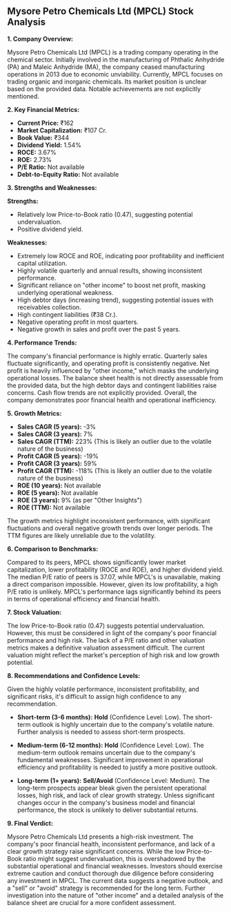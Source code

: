 ## Mysore Petro Chemicals Ltd (MPCL) Stock Analysis

**1. Company Overview:**

Mysore Petro Chemicals Ltd (MPCL) is a trading company operating in the chemical sector.  Initially involved in the manufacturing of Phthalic Anhydride (PA) and Maleic Anhydride (MA), the company ceased manufacturing operations in 2013 due to economic unviability.  Currently, MPCL focuses on trading organic and inorganic chemicals.  Its market position is unclear based on the provided data.  Notable achievements are not explicitly mentioned.

**2. Key Financial Metrics:**

* **Current Price:** ₹162
* **Market Capitalization:** ₹107 Cr.
* **Book Value:** ₹344
* **Dividend Yield:** 1.54%
* **ROCE:** 3.67%
* **ROE:** 2.73%
* **P/E Ratio:** Not available
* **Debt-to-Equity Ratio:** Not available


**3. Strengths and Weaknesses:**

**Strengths:**

* Relatively low Price-to-Book ratio (0.47), suggesting potential undervaluation.
* Positive dividend yield.

**Weaknesses:**

* Extremely low ROCE and ROE, indicating poor profitability and inefficient capital utilization.
* Highly volatile quarterly and annual results, showing inconsistent performance.
* Significant reliance on "other income" to boost net profit, masking underlying operational weakness.
* High debtor days (increasing trend), suggesting potential issues with receivables collection.
* High contingent liabilities (₹38 Cr.).
* Negative operating profit in most quarters.
* Negative growth in sales and profit over the past 5 years.


**4. Performance Trends:**

The company's financial performance is highly erratic.  Quarterly sales fluctuate significantly, and operating profit is consistently negative.  Net profit is heavily influenced by "other income," which masks the underlying operational losses.  The balance sheet health is not directly assessable from the provided data, but the high debtor days and contingent liabilities raise concerns. Cash flow trends are not explicitly provided.  Overall, the company demonstrates poor financial health and operational inefficiency.

**5. Growth Metrics:**

* **Sales CAGR (5 years):** -3%
* **Sales CAGR (3 years):** 7%
* **Sales CAGR (TTM):** 223% (This is likely an outlier due to the volatile nature of the business)
* **Profit CAGR (5 years):** -19%
* **Profit CAGR (3 years):** 59%
* **Profit CAGR (TTM):** -118% (This is likely an outlier due to the volatile nature of the business)
* **ROE (10 years):** Not available
* **ROE (5 years):** Not available
* **ROE (3 years):** 9% (as per "Other Insights")
* **ROE (TTM):** Not available

The growth metrics highlight inconsistent performance, with significant fluctuations and overall negative growth trends over longer periods.  The TTM figures are likely unreliable due to the volatility.

**6. Comparison to Benchmarks:**

Compared to its peers, MPCL shows significantly lower market capitalization, lower profitability (ROCE and ROE), and higher dividend yield.  The median P/E ratio of peers is 37.07, while MPCL's is unavailable, making a direct comparison impossible. However, given its low profitability, a high P/E ratio is unlikely.  MPCL's performance lags significantly behind its peers in terms of operational efficiency and financial health.

**7. Stock Valuation:**

The low Price-to-Book ratio (0.47) suggests potential undervaluation. However, this must be considered in light of the company's poor financial performance and high risk.  The lack of a P/E ratio and other valuation metrics makes a definitive valuation assessment difficult.  The current valuation might reflect the market's perception of high risk and low growth potential.

**8. Recommendations and Confidence Levels:**

Given the highly volatile performance, inconsistent profitability, and significant risks, it's difficult to assign high confidence to any recommendation.

* **Short-term (3-6 months):**  **Hold** (Confidence Level: Low).  The short-term outlook is highly uncertain due to the company's volatile nature.  Further analysis is needed to assess short-term prospects.

* **Medium-term (6-12 months):** **Hold** (Confidence Level: Low).  The medium-term outlook remains uncertain due to the company's fundamental weaknesses.  Significant improvement in operational efficiency and profitability is needed to justify a more positive outlook.

* **Long-term (1+ years):** **Sell/Avoid** (Confidence Level: Medium).  The long-term prospects appear bleak given the persistent operational losses, high risk, and lack of clear growth strategy.  Unless significant changes occur in the company's business model and financial performance, the stock is unlikely to deliver substantial returns.


**9. Final Verdict:**

Mysore Petro Chemicals Ltd presents a high-risk investment.  The company's poor financial health, inconsistent performance, and lack of a clear growth strategy raise significant concerns.  While the low Price-to-Book ratio might suggest undervaluation, this is overshadowed by the substantial operational and financial weaknesses.  Investors should exercise extreme caution and conduct thorough due diligence before considering any investment in MPCL.  The current data suggests a negative outlook, and a "sell" or "avoid" strategy is recommended for the long term.  Further investigation into the nature of "other income" and a detailed analysis of the balance sheet are crucial for a more confident assessment.
